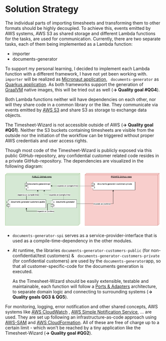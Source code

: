 # Solution Strategy

The individual parts of importing timesheets and transforming them to other formats should be highly decoupled. To
achieve this, events emitted by AWS systems, AWS S3 as shared storage and different Lambda functions for the tasks, are
used for communication. Currently, there are two separate tasks, each of them being implemented as a Lambda function:

- importer
- documents-generator

To support my personal learning, I decided to implement each Lambda function with a different framework, I have not yet
been working with. `importer` will be realized as [Micronaut application](https://micronaut.io/), `
documents-generator` as [Quarkus application](https://quarkus.io/). As both frameworks support the generation
of [GraalVM](https://www.graalvm.org/) native images, this will be tried out as well (**-> Quality goal #QG4**).

Both Lambda functions neither will have dependencies on each other, nor will they share code in a common library or the
like. They communicate via events emitted by [AWS S3](https://aws.amazon.com/s3/?nc1=h_ls) and share S3 as storage to
exchange data objects.

The Timesheet-Wizard is not accessible outside of AWS (**-> Quality goal #QG1**). Neither the S3 buckets containing
timesheets are visible from the outside nor the initiation of the workflow can be triggered without proper AWS
credentials and user access rights.

Though most code of the Timesheet-Wizard is publicly exposed via this public GitHub-repository, any confidential customer related code resides in a private GitHub-repository. 
The dependencies are visualized in the following diagram:

![Solution](assets/solution.drawio.png "Solution")

* `documents-generator-spi` serves as a service-provider-interface that is used as a compile-time-dependency in the
  other
  modules.
* At runtime, the libraries `documents-generator-customers-public` (for non-confidential/test customers) & `
  documents-generator-customers-private` (for confidential customers) are used by the `documents-generator`app,
  so that all customer-specific-code for the documents generation is executed.


  As the Timesheet-Wizard should be easily extensible, testable and maintainable, each function will follow
a [Ports & Adapters](https://en.wikipedia.org/wiki/Hexagonal_architecture_(software)) architecture, to separate domain
logic and connecting to surrounding systems (**-> Quality goals QG3 & QG5**).

For monitoring, logging, error notification and other shared concepts, AWS systems
like [AWS CloudWatch](https://aws.amazon.com/cloudwatch/?nc1=h_ls)
, [AWS Simple Notification Service](https://aws.amazon.com/sns/?nc1=h_ls), ... are used. They are set up following an
infrastructure-as-code approach
using [AWS-SAM](https://docs.aws.amazon.com/serverless-application-model/latest/developerguide/what-is-sam.html)
and [AWS CloudFormation](https://aws.amazon.com/cloudformation/?nc1=h_ls). All of these are free of charge up to a
certain limit - which won't be reached by a tiny application like the Timesheet-Wizard (**-> Quality goal #QG2**). 
